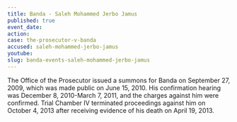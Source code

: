 ```yaml
---
title: Banda - Saleh Mohammed Jerbo Jamus
published: true
event_date:
action:
case: the-prosecutor-v-banda
accused: saleh-mohammed-jerbo-jamus
youtube:
slug: banda-events-saleh-mohammed-jerbo-jamus
---
```



The Office of the Prosecutor issued a summons for Banda on September 27, 2009, which was made public on June 15, 2010. His confirmation hearing was December 8, 2010-March 7, 2011, and the charges against him were confirmed. Trial Chamber IV terminated proceedings against him on October 4, 2013 after receiving evidence of his death on April 19, 2013.